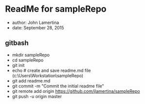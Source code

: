 # ReadMe for sampleRepo
* author: John Lamertina
* date: September 28, 2015
## gitbash
* mkdir sampleRepo
* cd sampleRepo
* git init
* echo # create and save readme.md file (c:\Users\Workstation\sampleRepo)
* git add readme.md
* git commit -m "Commit the initial readme file"
* git remote add origin https://github.com/jlamertina/sampleRepo 
* git push -u origin master